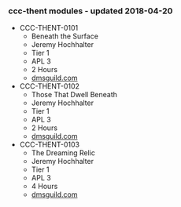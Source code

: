 ### ccc-thent modules - updated 2018-04-20
* CCC-THENT-0101
    * Beneath the Surface
    * Jeremy Hochhalter
    * Tier 1
    * APL 3
    * 2 Hours
    * [dmsguild.com](http://www.dmsguild.com/product/223663/CCCTHENT0101-Beneath-the-Surface?affiliate_id=757342)
* CCC-THENT-0102
    * Those That Dwell Beneath
    * Jeremy Hochhalter
    * Tier 1
    * APL 3
    * 2 Hours
    * [dmsguild.com](http://www.dmsguild.com/product/223665/CCCTHENT0102-Those-That-Dwell-Beneath?affiliate_id=757342)
* CCC-THENT-0103
    * The Dreaming Relic
    * Jeremy Hochhalter
    * Tier 1
    * APL 3
    * 4 Hours
    * [dmsguild.com](http://www.dmsguild.com/product/223667/CCCTHENT0103-The-Dreaming-Relic?affiliate_id=757342)
